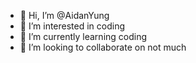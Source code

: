 - 👋 Hi, I’m @AidanYung
- 👀 I’m interested in coding
- 🌱 I’m currently learning coding
- 💞️ I’m looking to collaborate on not much

<!---
AidanYung/AidanYung is a ✨ special ✨ repository because its `README.md` (this file) appears on your GitHub profile.
You can click the Preview link to take a look at your changes.
--->
